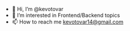 - 👋 Hi, I’m @kevotovar
- 👀 I’m interested in Frontend/Backend topics
- 📫 How to reach me  kevotovar14@gmail.com

<!---
kevotovar/kevotovar is a ✨ special ✨ repository because its `README.md` (this file) appears on your GitHub profile.
You can click the Preview link to take a look at your changes.
--->
